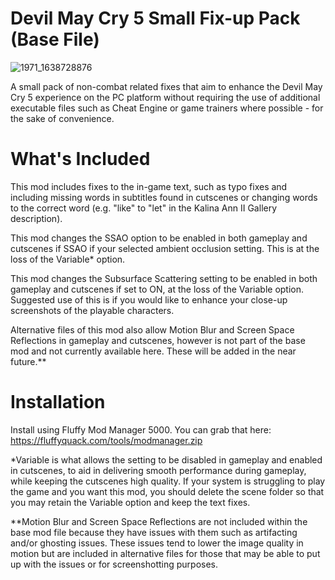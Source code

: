 # Devil May Cry 5 Small Fix-up Pack (Base File)

![1971_1638728876](https://user-images.githubusercontent.com/24629577/177967204-b2706499-34d6-4215-9ea2-62d3fff17514.jpg)

A small pack of non-combat related fixes that aim to enhance the Devil May Cry 5 experience on the PC platform without requiring the use of additional executable files such as Cheat Engine or game trainers where possible - for the sake of convenience.

# What's Included

This mod includes fixes to the in-game text, such as typo fixes and including missing words in subtitles found in cutscenes or changing words to the correct word (e.g. "like" to "let" in the Kalina Ann II Gallery description).

This mod changes the SSAO option to be enabled in both gameplay and cutscenes if SSAO if your selected ambient occlusion setting. This is at the loss of the Variable* option. 

This mod changes the Subsurface Scattering setting to be enabled in both gameplay and cutscenes if set to ON, at the loss of the Variable option. Suggested use of this is if you would like to enhance your close-up screenshots of the playable characters.

Alternative files of this mod also allow Motion Blur and Screen Space Reflections in gameplay and cutscenes, however is not part of the base mod and not currently available here. These will be added in the near future.**

# Installation

Install using Fluffy Mod Manager 5000. You can grab that here: https://fluffyquack.com/tools/modmanager.zip

*Variable is what allows the setting to be disabled in gameplay and enabled in cutscenes, to aid in delivering smooth performance during gameplay, while keeping the cutscenes high quality. If your system is struggling to play the game and you want this mod, you should delete the scene folder so that you may retain the Variable option and keep the text fixes.

**Motion Blur and Screen Space Reflections are not included within the base mod file because they have issues with them such as artifacting and/or ghosting issues. These issues tend to lower the image quality in motion but are included in alternative files for those that may be able to put up with the issues or for screenshotting purposes.
